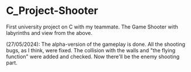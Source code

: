 # C_Project-Shooter
First university project on C with my teammate. The Game Shooter with labyrinths and view from the above.

(27/05/2024):
The alpha-version of the gameplay is done. All the shooting bugs, as I think, were fixed. The collision
with the walls and "the flying function" were added and checked. Now there'll be the enemy shooting part.
